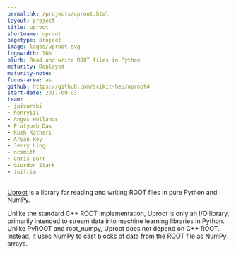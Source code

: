 ```yaml
---
permalink: /projects/uproot.html
layout: project
title: uproot
shortname: uproot
pagetype: project
image: logos/uproot.svg
logowidth: 70%
blurb: Read and write ROOT files in Python
maturity: Deployed
maturity-note:
focus-area: as
github: https://github.com/scikit-hep/uproot4
start-date: 2017-09-03
team:
- jpivarski
- henryiii
- Angus Hollands
- Pratyush Das
- Kush Kothari
- Aryan Roy
- Jerry Ling
- ncsmith
- Chris Burr
- Giordon Stark
- ioifrim
---
```


[Uproot](https://github.com/scikit-hep/uproot5) is a library for reading and writing ROOT files in pure Python and NumPy.

Unlike the standard C++ ROOT implementation, Uproot is only an I/O library, primarily intended to stream data into machine learning libraries in Python. Unlike PyROOT and root_numpy, Uproot does not depend on C++ ROOT. Instead, it uses NumPy to cast blocks of data from the ROOT file as NumPy arrays.
